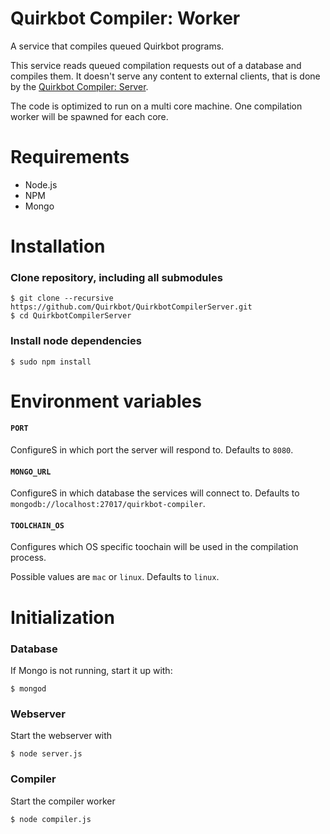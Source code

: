 # Quirkbot Compiler: Worker
A service that compiles queued Quirkbot programs.

This service reads queued compilation requests out of a database and compiles them. It doesn't serve any content to external clients, that is done by the [Quirkbot Compiler: Server](https://github.com/Quirkbot/QuirkbotCompilerServer).

The code is optimized to run on a multi core machine. One compilation worker will be spawned for each core.

# Requirements
- Node.js
- NPM
- Mongo

# Installation

### Clone repository, including all submodules
```
$ git clone --recursive https://github.com/Quirkbot/QuirkbotCompilerServer.git
$ cd QuirkbotCompilerServer
```

### Install node dependencies

```
$ sudo npm install
```

# Environment variables

#### ```PORT```
ConfigureS in which port the server will respond to.
Defaults to ```8080```.

#### ```MONGO_URL```
ConfigureS in which database the services will connect to.
Defaults to ```mongodb://localhost:27017/quirkbot-compiler```.

#### ```TOOLCHAIN_OS```
Configures which OS specific toochain will be used in the compilation process.

Possible values are ```mac``` or ```linux```. Defaults to ```linux```.

# Initialization
### Database
If Mongo is not running, start it up with:
```
$ mongod
```
### Webserver
Start the webserver with
```
$ node server.js
```
### Compiler
Start the compiler worker
```
$ node compiler.js
```
